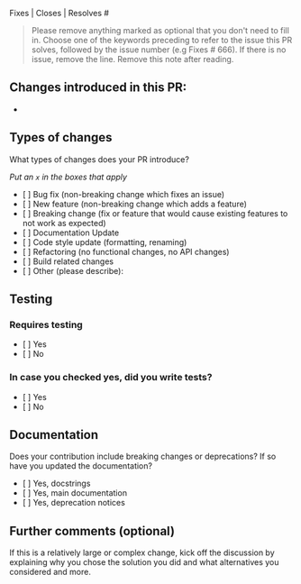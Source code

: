 Fixes | Closes | Resolves #

> Please remove anything marked as optional that you don't need to fill in. Choose one of the keywords preceding to refer to the issue this PR solves, followed by the issue number
> (e.g Fixes # 666). If there is no issue, remove the line. Remove this note after reading.

## Changes introduced in this PR:

-

## Types of changes

What types of changes does your PR introduce?

_Put an `x` in the boxes that apply_

- \[ \] Bug fix (non-breaking change which fixes an issue)
- \[ \] New feature (non-breaking change which adds a feature)
- \[ \] Breaking change (fix or feature that would cause existing features to not work as expected)
- \[ \] Documentation Update
- \[ \] Code style update (formatting, renaming)
- \[ \] Refactoring (no functional changes, no API changes)
- \[ \] Build related changes
- \[ \] Other (please describe):

## Testing

### Requires testing

- \[ \] Yes
- \[ \] No

### In case you checked yes, did you write tests?

- \[ \] Yes
- \[ \] No

## Documentation

Does your contribution include breaking changes or deprecations? If so have you updated the documentation?

- \[ \] Yes, docstrings
- \[ \] Yes, main documentation
- \[ \] Yes, deprecation notices

## Further comments (optional)

If this is a relatively large or complex change, kick off the discussion by explaining why you chose the solution you did and what alternatives you considered and more.
